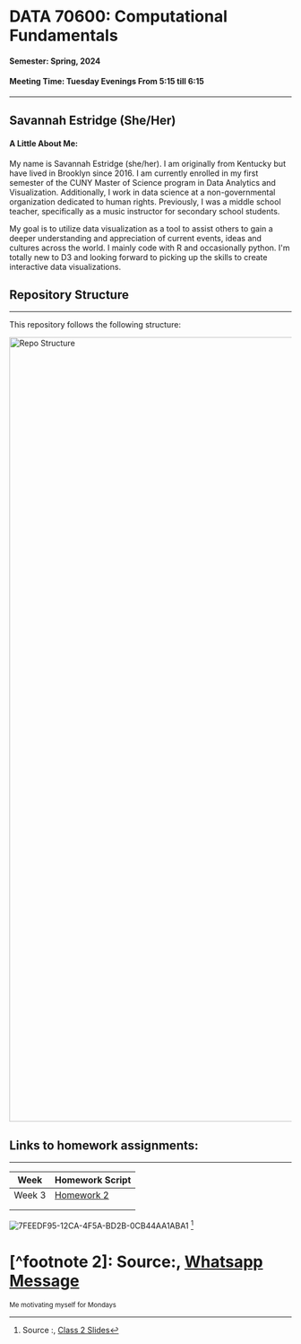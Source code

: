 # DATA 70600: Computational Fundamentals
#### Semester: Spring, 2024
#### Meeting Time: Tuesday Evenings From 5:15 till 6:15
-----------------------

## Savannah Estridge (She/Her)
#### A Little About Me: 

My name is Savannah Estridge (she/her). I am originally from Kentucky but have lived in Brooklyn since 2016. I am currently enrolled in my first semester of the CUNY Master of Science program in Data Analytics and Visualization. Additionally, I work in data science at a non-governmental organization dedicated to human rights. Previously, I was a middle school teacher, specifically as a music instructor for secondary school students.

My goal is to utilize data visualization as a tool to assist others to gain a deeper understanding and appreciation of current events, ideas and cultures across the world. I mainly code with R and occasionally python. I'm totally new to D3 and looking forward to picking up the skills to create interactive data visualizations.

## **Repository Structure**

-------------------------

This repository follows the following structure: 




<img width="1399" alt="Repo Structure" src="https://github.com/estridge2014/d3_spring_2024/assets/84936545/69d8ea91-73cb-40f4-b39b-6102763fef29">

[^footnote]: Source :, [Class 2 Slides]([https://www.whatsapp.com/](https://github.com/estridge2014/d3_spring_2024/blob/main/wk2slides.pdf))


## Links to homework assignments: 
-------------------------------


| Week                               | Homework Script                     |
|------------------------------------|------------------------------|
| Week 3                             | [Homework 2](https://github.com/estridge2014/d3_spring_2024/blob/main/Homework%202/03_hw_worksheet.html) |
|                                    |                              |
|                                    |                              |




![7FEEDF95-12CA-4F5A-BD2B-0CB44AA1ABA1](https://github.com/estridge2014/d3_spring_2024/assets/84936545/4055d995-ec7d-4d01-8b34-aaf5fc1a751a) [^footnote]

# [^footnote 2]: Source:, [Whatsapp Message]([https://www.whatsapp.com/](https://github.com/estridge2014/d3_spring_2024/blob/main/wk2slides.pdf))

<sub>Me motivating myself for Mondays</sub>

